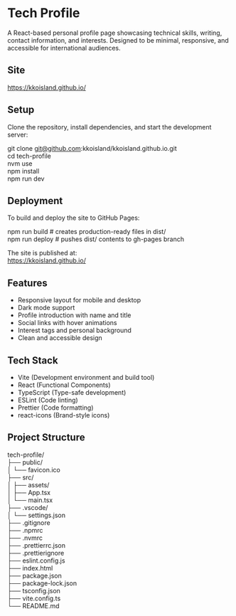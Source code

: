 # Tech Profile

A React-based personal profile page showcasing technical skills, writing, contact information, and interests. Designed to be minimal, responsive, and accessible for international audiences.

## Site

https://kkoisland.github.io/

## Setup

Clone the repository, install dependencies, and start the development server:

git clone git@github.com:kkoisland/kkoisland.github.io.git  
cd tech-profile  
nvm use  
npm install  
npm run dev

## Deployment

To build and deploy the site to GitHub Pages:

npm run build # creates production-ready files in dist/  
npm run deploy # pushes dist/ contents to gh-pages branch

The site is published at:  
https://kkoisland.github.io/

## Features

- Responsive layout for mobile and desktop
- Dark mode support
- Profile introduction with name and title
- Social links with hover animations
- Interest tags and personal background
- Clean and accessible design

## Tech Stack

- Vite (Development environment and build tool)
- React (Functional Components)
- TypeScript (Type-safe development)
- ESLint (Code linting)
- Prettier (Code formatting)
- react-icons (Brand-style icons)

## Project Structure

tech-profile/  
├── public/  
│ └── favicon.ico  
├── src/  
│ ├── assets/  
│ ├── App.tsx  
│ └── main.tsx  
├── .vscode/  
│ └── settings.json  
├── .gitignore  
├── .npmrc  
├── .nvmrc  
├── .prettierrc.json  
├── .prettierignore  
├── eslint.config.js  
├── index.html  
├── package.json  
├── package-lock.json  
├── tsconfig.json  
├── vite.config.ts  
└── README.md
